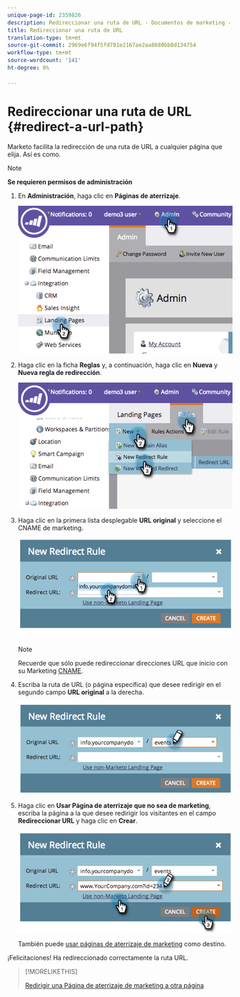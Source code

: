 ```yaml
---
unique-page-id: 2359826
description: Redireccionar una ruta de URL - Documentos de marketing - Documentación del producto
title: Redireccionar una ruta de URL
translation-type: tm+mt
source-git-commit: 2969e6f94f5fd781e2167ae2aa8680bb8d134754
workflow-type: tm+mt
source-wordcount: '141'
ht-degree: 0%

---
```



# Redireccionar una ruta de URL {#redirect-a-url-path}

Marketo facilita la redirección de una ruta de URL a cualquier página que elija. Así es como.

>[!NOTE]
>
>**Se requieren permisos de administración**

1. En **Administración**, haga clic en **Páginas de aterrizaje**.

   ![](assets/image2014-9-18-13-3a43-3a29.png)

1. Haga clic en la ficha **Reglas** y, a continuación, haga clic en **Nueva** y **Nueva regla de redirección**.

   ![](assets/image2014-9-18-13-3a43-3a40.png)

1. Haga clic en la primera lista desplegable **URL original** y seleccione el CNAME de marketing.

   ![](assets/image2014-9-18-13-3a43-3a49.png)

   >[!NOTE]
   >
   >Recuerde que sólo puede redireccionar direcciones URL que inicio con su Marketing [CNAME](/help/marketo/product-docs/demand-generation/landing-pages/landing-page-actions/customize-your-landing-page-urls-with-a-cname.md).

1. Escriba la ruta de URL (o página específica) que desee redirigir en el segundo campo **URL original** a la derecha.

   ![](assets/image2014-9-18-13-3a43-3a59.png)

1. Haga clic en **Usar Página de aterrizaje que no sea de marketing**, escriba la página a la que desee redirigir los visitantes en el campo **Redireccionar URL** y haga clic en **Crear**.

   ![](assets/image2014-9-18-13-3a44-3a7.png)

   También puede [usar páginas de aterrizaje de marketing](/help/marketo/product-docs/demand-generation/landing-pages/landing-page-actions/redirect-a-marketo-landing-page-to-another-page.md) como destino.

¡Felicitaciones! Ha redireccionado correctamente la ruta URL.

>[!MORELIKETHIS]
>
>[Redirigir una Página de aterrizaje de marketing a otra página](/help/marketo/product-docs/demand-generation/landing-pages/landing-page-actions/redirect-a-marketo-landing-page-to-another-page.md)
